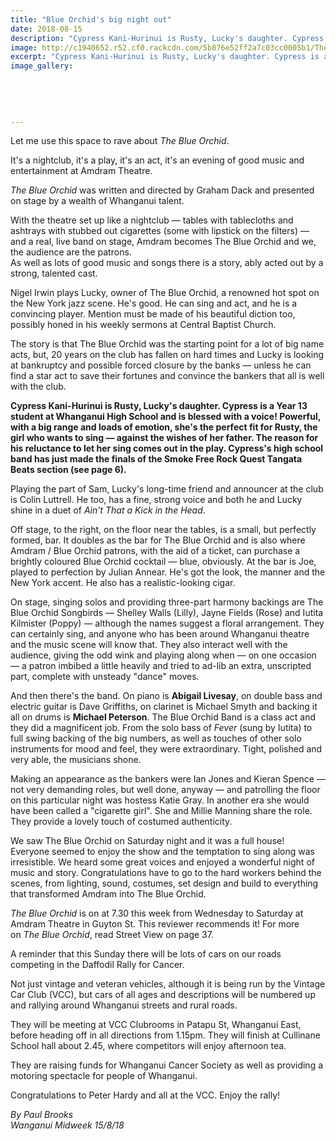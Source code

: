 ```yaml
---
title: "Blue Orchid's big night out"
date: 2018-08-15
description: "Cypress Kani-Hurinui is Rusty, Lucky's daughter. Cypress is a Year 13 student at WHS and is blessed with a voice!.."
image: http://c1940652.r52.cf0.rackcdn.com/5b876e52ff2a7c03cc0005b1/The-Blue-Orchid-RCP-9-Aug.gif
excerpt: "Cypress Kani-Hurinui is Rusty, Lucky's daughter. Cypress is a Year 13 student at WHS and is blessed with a voice!"
image_gallery:
    
    
    
    
    
---
```


<p class="element element-paragraph">Let me use this space to rave about&nbsp;<em>The Blue Orchid</em>.</p>
<p class="element element-paragraph">It's a nightclub, it's a play, it's an act, it's an evening of good music and entertainment at Amdram Theatre.</p>
<p class="element element-paragraph"><em>The Blue Orchid</em>&nbsp;was written and directed by Graham Dack and presented on stage by a wealth of Whanganui talent.</p>
<p class="element element-paragraph">With the theatre set up like a nightclub &mdash; tables with tablecloths and ashtrays with stubbed out cigarettes (some with lipstick on the filters) &mdash; and a real, live band on stage, Amdram becomes The Blue Orchid and we, the audience are the patrons.<br />As well as lots of good music and songs there is a story, ably acted out by a strong, talented cast.</p>
<p class="element element-paragraph">Nigel Irwin plays Lucky, owner of The Blue Orchid, a renowned hot spot on the New York jazz scene. He's good. He can sing and act, and he is a convincing player. Mention must be made of his beautiful diction too, possibly honed in his weekly sermons at Central Baptist Church.</p>
<p class="element element-paragraph">The story is that The Blue Orchid was the starting point for a lot of big name acts, but, 20 years on the club has fallen on hard times and Lucky is looking at bankruptcy and possible forced closure by the banks &mdash; unless he can find a star act to save their fortunes and convince the bankers that all is well with the club.</p>
<p class="element element-paragraph"><strong>Cypress Kani-Hurinui is Rusty, Lucky's daughter. Cypress is a Year 13 student at Whanganui High School and is blessed with a voice! Powerful, with a big range and loads of emotion, she's the perfect fit for Rusty, the girl who wants to sing &mdash; against the wishes of her father. The reason for his reluctance to let her sing comes out in the play. Cypress's high school band has just made the finals of the Smoke Free Rock Quest Tangata Beats section (see page 6).</strong></p>
<p class="element element-paragraph">Playing the part of Sam, Lucky's long-time friend and announcer at the club is Colin Luttrell. He too, has a fine, strong voice and both he and Lucky shine in a duet of&nbsp;<em>Ain't That a Kick in the Head</em>.</p>
<p class="element element-paragraph">Off stage, to the right, on the floor near the tables, is a small, but perfectly formed, bar. It doubles as the bar for The Blue Orchid and is also where Amdram / Blue Orchid patrons, with the aid of a ticket, can purchase a brightly coloured Blue Orchid cocktail &mdash; blue, obviously. At the bar is Joe, played to perfection by Julian Annear. He's got the look, the manner and the New York accent. He also has a realistic-looking cigar.</p>
<p class="element element-paragraph">On stage, singing solos and providing three-part harmony backings are The Blue Orchid Songbirds &mdash; Shelley Walls (Lilly), Jayne Fields (Rose) and Iutita Kilmister (Poppy) &mdash; although the names suggest a floral arrangement. They can certainly sing, and anyone who has been around Whanganui theatre and the music scene will know that. They also interact well with the audience, giving the odd wink and playing along when &mdash; on one occasion &mdash; a patron imbibed a little heavily and tried to ad-lib an extra, unscripted part, complete with unsteady "dance" moves.</p>
<p class="element element-paragraph">And then there's the band. On piano is <strong>Abigail Livesay</strong>, on double bass and electric guitar is Dave Griffiths, on clarinet is Michael Smyth and backing it all on drums is <strong>Michael Peterson</strong>. The Blue Orchid Band is a class act and they did a magnificent job. From the solo bass of&nbsp;<em>Fever</em>&nbsp;(sung by Iutita) to full swing backing of the big numbers, as well as touches of other solo instruments for mood and feel, they were extraordinary. Tight, polished and very able, the musicians shone.</p>
<p class="element element-paragraph">Making an appearance as the bankers were Ian Jones and Kieran Spence &mdash; not very demanding roles, but well done, anyway &mdash; and patrolling the floor on this particular night was hostess Katie Gray. In another era she would have been called a "cigarette girl". She and Millie Manning share the role. They provide a lovely touch of costumed authenticity.</p>
<p class="element element-paragraph">We saw The Blue Orchid on Saturday night and it was a full house! Everyone seemed to enjoy the show and the temptation to sing along was irresistible. We heard some great voices and enjoyed a wonderful night of music and story. Congratulations have to go to the hard workers behind the scenes, from lighting, sound, costumes, set design and build to everything that transformed Amdram into The Blue Orchid.</p>
<p class="element element-paragraph"><em>The Blue Orchid</em>&nbsp;is on at 7.30 this week from Wednesday to Saturday at Amdram Theatre in Guyton St. This reviewer recommends it! For more on&nbsp;<em>The Blue Orchid</em>, read Street View on page 37.</p>
<p class="element element-paragraph">A reminder that this Sunday there will be lots of cars on our roads competing in the Daffodil Rally for Cancer.</p>
<p class="element element-paragraph">Not just vintage and veteran vehicles, although it is being run by the Vintage Car Club (VCC), but cars of all ages and descriptions will be numbered up and rallying around Whanganui streets and rural roads.</p>
<p class="element element-paragraph">They will be meeting at VCC Clubrooms in Patapu St, Whanganui East, before heading off in all directions from 1.15pm. They will finish at Cullinane School hall about 2.45, where competitors will enjoy afternoon tea.</p>
<p class="element element-paragraph">They are raising funds for Whanganui Cancer Society as well as providing a motoring spectacle for people of Whanganui.</p>
<p class="element element-paragraph">Congratulations to Peter Hardy and all at the VCC. Enjoy the rally!</p>
<p class="element element-paragraph"><em>By Paul Brooks</em><br /><em>Wanganui Midweek 15/8/18</em></p>

